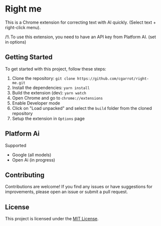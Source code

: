 # Right me

This is a Chrome extension for correcting text with AI quickly. (Select text + right-click menu).

/!\ To use this extension, you need to have an API key from Platform AI. (set in options)

## Getting Started

To get started with this project, follow these steps:

1. Clone the repository: `git clone https://github.com/cgarrot/right-me.git`
2. Install the dependencies: `yarn install`
3. Build the extension (dev): `yarn watch`
4. Open Chrome and go to `chrome://extensions`
5. Enable Developer mode
6. Click on "Load unpacked" and select the `build` folder from the cloned repository
7. Setup the extension in `Options` page

## Platform Ai

Supported
- Google (all models)
- Open Ai (in progress)

## Contributing

Contributions are welcome! If you find any issues or have suggestions for improvements, please open an issue or submit a pull request.

## License

This project is licensed under the [MIT License](LICENSE).